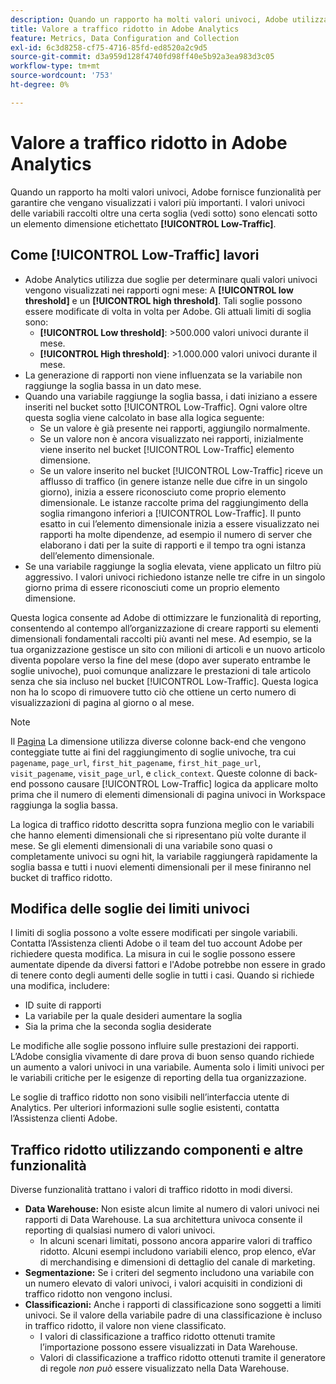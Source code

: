 ```yaml
---
description: Quando un rapporto ha molti valori univoci, Adobe utilizza l’elemento dimensione Traffico ridotto per migliorare le prestazioni del rapporto.
title: Valore a traffico ridotto in Adobe Analytics
feature: Metrics, Data Configuration and Collection
exl-id: 6c3d8258-cf75-4716-85fd-ed8520a2c9d5
source-git-commit: d3a959d128f4740fd98ff40e5b92a3ea983d3c05
workflow-type: tm+mt
source-wordcount: '753'
ht-degree: 0%

---
```


# Valore a traffico ridotto in Adobe Analytics

Quando un rapporto ha molti valori univoci, Adobe fornisce funzionalità per garantire che vengano visualizzati i valori più importanti. I valori univoci delle variabili raccolti oltre una certa soglia (vedi sotto) sono elencati sotto un elemento dimensione etichettato **[!UICONTROL Low-Traffic]**.

## Come [!UICONTROL Low-Traffic] lavori

* Adobe Analytics utilizza due soglie per determinare quali valori univoci vengono visualizzati nei rapporti ogni mese: A **[!UICONTROL low threshold]** e un **[!UICONTROL high threshold]**. Tali soglie possono essere modificate di volta in volta per Adobe. Gli attuali limiti di soglia sono:
   * **[!UICONTROL Low threshold]**: >500.000 valori univoci durante il mese.
   * **[!UICONTROL High threshold]**: >1.000.000 valori univoci durante il mese.
* La generazione di rapporti non viene influenzata se la variabile non raggiunge la soglia bassa in un dato mese.
* Quando una variabile raggiunge la soglia bassa, i dati iniziano a essere inseriti nel bucket sotto [!UICONTROL Low-Traffic]. Ogni valore oltre questa soglia viene calcolato in base alla logica seguente:
   * Se un valore è già presente nei rapporti, aggiungilo normalmente.
   * Se un valore non è ancora visualizzato nei rapporti, inizialmente viene inserito nel bucket [!UICONTROL Low-Traffic] elemento dimensione.
   * Se un valore inserito nel bucket [!UICONTROL Low-Traffic] riceve un afflusso di traffico (in genere istanze nelle due cifre in un singolo giorno), inizia a essere riconosciuto come proprio elemento dimensionale. Le istanze raccolte prima del raggiungimento della soglia rimangono inferiori a [!UICONTROL Low-Traffic]. Il punto esatto in cui l’elemento dimensionale inizia a essere visualizzato nei rapporti ha molte dipendenze, ad esempio il numero di server che elaborano i dati per la suite di rapporti e il tempo tra ogni istanza dell’elemento dimensionale.
* Se una variabile raggiunge la soglia elevata, viene applicato un filtro più aggressivo. I valori univoci richiedono istanze nelle tre cifre in un singolo giorno prima di essere riconosciuti come un proprio elemento dimensione.

Questa logica consente ad Adobe di ottimizzare le funzionalità di reporting, consentendo al contempo all’organizzazione di creare rapporti su elementi dimensionali fondamentali raccolti più avanti nel mese. Ad esempio, se la tua organizzazione gestisce un sito con milioni di articoli e un nuovo articolo diventa popolare verso la fine del mese (dopo aver superato entrambe le soglie univoche), puoi comunque analizzare le prestazioni di tale articolo senza che sia incluso nel bucket [!UICONTROL Low-Traffic]. Questa logica non ha lo scopo di rimuovere tutto ciò che ottiene un certo numero di visualizzazioni di pagina al giorno o al mese.

>[!NOTE]
>Il [Pagina](../components/dimensions/page.md) La dimensione utilizza diverse colonne back-end che vengono conteggiate tutte ai fini del raggiungimento di soglie univoche, tra cui `pagename`, `page_url`, `first_hit_pagename`, `first_hit_page_url`, `visit_pagename`, `visit_page_url`, e `click_context`. Queste colonne di back-end possono causare [!UICONTROL Low-Traffic] logica da applicare molto prima che il numero di elementi dimensionali di pagina univoci in Workspace raggiunga la soglia bassa.

La logica di traffico ridotto descritta sopra funziona meglio con le variabili che hanno elementi dimensionali che si ripresentano più volte durante il mese. Se gli elementi dimensionali di una variabile sono quasi o completamente univoci su ogni hit, la variabile raggiungerà rapidamente la soglia bassa e tutti i nuovi elementi dimensionali per il mese finiranno nel bucket di traffico ridotto.

## Modifica delle soglie dei limiti univoci

I limiti di soglia possono a volte essere modificati per singole variabili. Contatta l’Assistenza clienti Adobe o il team del tuo account Adobe per richiedere questa modifica. La misura in cui le soglie possono essere aumentate dipende da diversi fattori e l&#39;Adobe potrebbe non essere in grado di tenere conto degli aumenti delle soglie in tutti i casi. Quando si richiede una modifica, includere:

* ID suite di rapporti
* La variabile per la quale desideri aumentare la soglia
* Sia la prima che la seconda soglia desiderate

Le modifiche alle soglie possono influire sulle prestazioni dei rapporti. L’Adobe consiglia vivamente di dare prova di buon senso quando richiede un aumento a valori univoci in una variabile. Aumenta solo i limiti univoci per le variabili critiche per le esigenze di reporting della tua organizzazione.

Le soglie di traffico ridotto non sono visibili nell’interfaccia utente di Analytics. Per ulteriori informazioni sulle soglie esistenti, contatta l’Assistenza clienti Adobe.

## Traffico ridotto utilizzando componenti e altre funzionalità

Diverse funzionalità trattano i valori di traffico ridotto in modi diversi.

* **Data Warehouse:** Non esiste alcun limite al numero di valori univoci nei rapporti di Data Warehouse. La sua architettura univoca consente il reporting di qualsiasi numero di valori univoci.
   * In alcuni scenari limitati, possono ancora apparire valori di traffico ridotto. Alcuni esempi includono variabili elenco, prop elenco, eVar di merchandising e dimensioni di dettaglio del canale di marketing.
* **Segmentazione:** Se i criteri del segmento includono una variabile con un numero elevato di valori univoci, i valori acquisiti in condizioni di traffico ridotto non vengono inclusi.
* **Classificazioni:** Anche i rapporti di classificazione sono soggetti a limiti univoci. Se il valore della variabile padre di una classificazione è incluso in traffico ridotto, il valore non viene classificato.
   * I valori di classificazione a traffico ridotto ottenuti tramite l’importazione possono essere visualizzati in Data Warehouse. <!-- AN-115871 -->
   * Valori di classificazione a traffico ridotto ottenuti tramite il generatore di regole *non può* essere visualizzato nella Data Warehouse. <!-- AN-122872 -->
